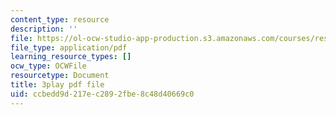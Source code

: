 ```yaml
---
content_type: resource
description: ''
file: https://ol-ocw-studio-app-production.s3.amazonaws.com/courses/res-18-008-calculus-revisited-complex-variables-differential-equations-and-linear-algebra-fall-2011/ccbedd9d217ec2892fbe8c48d40669c0_rVvGqWyQB_0.pdf
file_type: application/pdf
learning_resource_types: []
ocw_type: OCWFile
resourcetype: Document
title: 3play pdf file
uid: ccbedd9d-217e-c289-2fbe-8c48d40669c0
---
```


